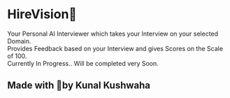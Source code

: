 # HireVision🏢
Your Personal AI Interviewer which takes your Interview on your selected Domain.<br>
Provides Feedback based on your Interview and gives Scores on the Scale of 100.<br>
Currently In Progress.. Will be completed very Soon.

## Made with 💖by Kunal Kushwaha